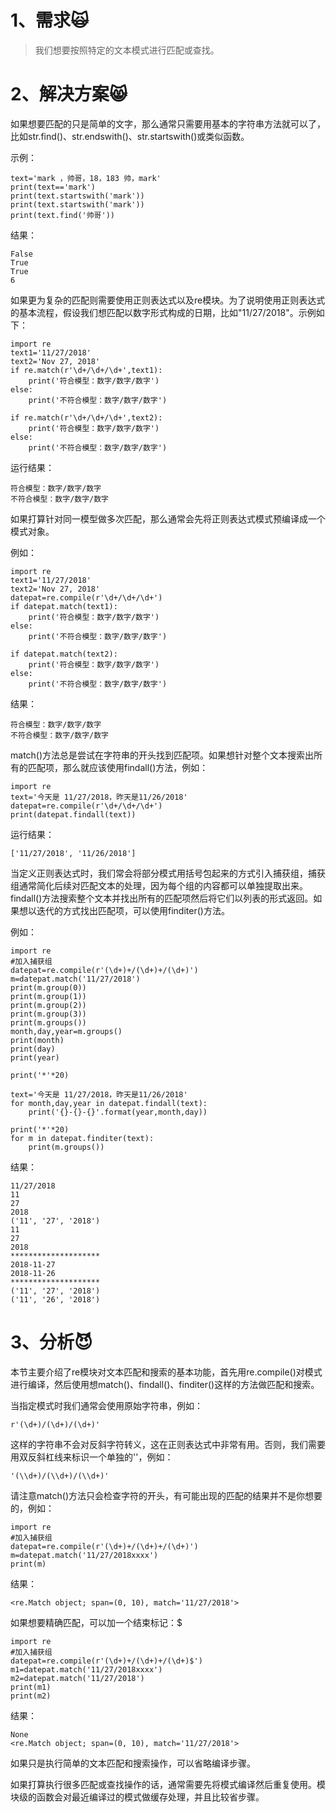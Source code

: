 # 1、需求🙀

> 我们想要按照特定的文本模式进行匹配或查找。

# 2、解决方案😸

如果想要匹配的只是简单的文字，那么通常只需要用基本的字符串方法就可以了，比如str.find\(\)、str.endswith\(\)、str.startswith\(\)或类似函数。

示例：

```
text='mark ，帅哥，18，183 帅，mark'
print(text=='mark')
print(text.startswith('mark'))
print(text.startswith('mark'))
print(text.find('帅哥'))
```

结果：

```
False
True
True
6
```

如果更为复杂的匹配则需要使用正则表达式以及re模块。为了说明使用正则表达式的基本流程，假设我们想匹配以数字形式构成的日期，比如"11/27/2018"。示例如下：

```
import re
text1='11/27/2018'
text2='Nov 27, 2018'
if re.match(r'\d+/\d+/\d+',text1):
    print('符合模型：数字/数字/数字')
else:
    print('不符合模型：数字/数字/数字')

if re.match(r'\d+/\d+/\d+',text2):
    print('符合模型：数字/数字/数字')
else:
    print('不符合模型：数字/数字/数字')
```

运行结果：

```
符合模型：数字/数字/数字
不符合模型：数字/数字/数字
```

如果打算针对同一模型做多次匹配，那么通常会先将正则表达式模式预编译成一个模式对象。

例如：

```
import re
text1='11/27/2018'
text2='Nov 27, 2018'
datepat=re.compile(r'\d+/\d+/\d+')
if datepat.match(text1):
    print('符合模型：数字/数字/数字')
else:
    print('不符合模型：数字/数字/数字')

if datepat.match(text2):
    print('符合模型：数字/数字/数字')
else:
    print('不符合模型：数字/数字/数字')
```

结果：

```
符合模型：数字/数字/数字
不符合模型：数字/数字/数字
```

match\(\)方法总是尝试在字符串的开头找到匹配项。如果想针对整个文本搜索出所有的匹配项，那么就应该使用findall\(\)方法，例如：

```
import re
text='今天是 11/27/2018，昨天是11/26/2018'
datepat=re.compile(r'\d+/\d+/\d+')
print(datepat.findall(text))
```

运行结果：

```
['11/27/2018', '11/26/2018']
```

当定义正则表达式时，我们常会将部分模式用括号包起来的方式引入捕获组，捕获组通常简化后续对匹配文本的处理，因为每个组的内容都可以单独提取出来。findall\(\)方法搜索整个文本并找出所有的匹配项然后将它们以列表的形式返回。如果想以迭代的方式找出匹配项，可以使用finditer\(\)方法。

例如：

```
import re
#加入捕获组
datepat=re.compile(r'(\d+)+/(\d+)+/(\d+)')
m=datepat.match('11/27/2018')
print(m.group(0))
print(m.group(1))
print(m.group(2))
print(m.group(3))
print(m.groups())
month,day,year=m.groups()
print(month)
print(day)
print(year)

print('*'*20)

text='今天是 11/27/2018，昨天是11/26/2018'
for month,day,year in datepat.findall(text):
    print('{}-{}-{}'.format(year,month,day))

print('*'*20)
for m in datepat.finditer(text):
    print(m.groups())
```

结果：

```
11/27/2018
11
27
2018
('11', '27', '2018')
11
27
2018
********************
2018-11-27
2018-11-26
********************
('11', '27', '2018')
('11', '26', '2018')
```

# 3、分析😈

本节主要介绍了re模块对文本匹配和搜索的基本功能，首先用re.compile\(\)对模式进行编译，然后使用想match\(\)、findall\(\)、finditer\(\)这样的方法做匹配和搜索。

当指定模式时我们通常会使用原始字符串，例如：

```
r'(\d+)/(\d+)/(\d+)'
```

这样的字符串不会对反斜字符转义，这在正则表达式中非常有用。否则，我们需要用双反斜杠线来标识一个单独的'\'，例如：

```
'(\\d+)/(\\d+)/(\\d+)'
```

请注意match\(\)方法只会检查字符的开头，有可能出现的匹配的结果并不是你想要的，例如：

```
import re
#加入捕获组
datepat=re.compile(r'(\d+)+/(\d+)+/(\d+)')
m=datepat.match('11/27/2018xxxx')
print(m)
```

结果：

```
<re.Match object; span=(0, 10), match='11/27/2018'>
```

如果想要精确匹配，可以加一个结束标记：$

```
import re
#加入捕获组
datepat=re.compile(r'(\d+)+/(\d+)+/(\d+)$')
m1=datepat.match('11/27/2018xxxx')
m2=datepat.match('11/27/2018')
print(m1)
print(m2)
```

结果：

```
None
<re.Match object; span=(0, 10), match='11/27/2018'>
```

如果只是执行简单的文本匹配和搜索操作，可以省略编译步骤。

如果打算执行很多匹配或查找操作的话，通常需要先将模式编译然后重复使用。模块级的函数会对最近编译过的模式做缓存处理，并且比较省步骤。

